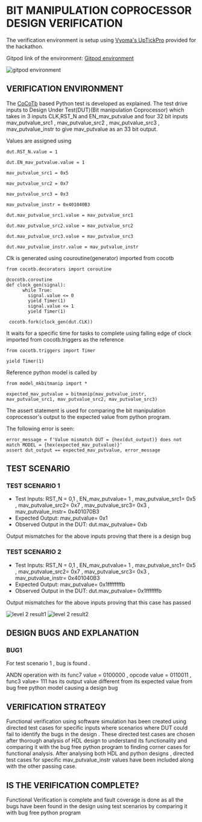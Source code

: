 # BIT MANIPULATION COPROCESSOR DESIGN VERIFICATION
 
 The verification environment is setup using [Vyoma's UpTickPro](https://vyomasystems.com) provided for the hackathon.
 
 Gitpod link of the environment: [Gitpod environment](https://vyomasystem-challengesr-z0ps2j7cguv.ws-us54.gitpod.io/)

![gitpod environment](https://user-images.githubusercontent.com/89691159/181111599-38a3bd40-93c2-4650-bd4b-7c43b21a9362.JPG)

## VERIFICATION ENVIRONMENT
The [CoCoTb](https://www.cocotb.org/) based Python test is developed as explained. The test drive inputs to Design Under Test(DUT)(Bit manipulation Coprocessor) which takes in 3 inputs CLK,RST_N and EN_mav_putvalue and four 32 bit inputs mav_putvalue_src1 , mav_putvalue_src2 , mav_putvalue_src3 , mav_putvalue_instr to give mav_putvalue as an 33 bit output.  

Values are assigned using
    
    dut.RST_N.value = 1
    
    dut.EN_mav_putvalue.value = 1
    
    mav_putvalue_src1 = 0x5
    
    mav_putvalue_src2 = 0x7
    
    mav_putvalue_src3 = 0x3
    
    mav_putvalue_instr = 0x401040B3
    
    dut.mav_putvalue_src1.value = mav_putvalue_src1
    
    dut.mav_putvalue_src2.value = mav_putvalue_src2
    
    dut.mav_putvalue_src3.value = mav_putvalue_src3
    
    dut.mav_putvalue_instr.value = mav_putvalue_instr 
 
Clk is generated using couroutine(generator) imported from cocotb

    from cocotb.decorators import coroutine
    
    @cocotb.coroutine
    def clock_gen(signal):
          while True:
            signal.value <= 0
            yield Timer(1) 
            signal.value <= 1
            yield Timer(1) 
    
     cocotb.fork(clock_gen(dut.CLK))
    
It waits for a specific time for tasks to complete using falling edge of clock imported from cocotb.triggers as the reference
    
    from cocotb.triggers import Timer
   
    yield Timer(1)
    
Reference python model is called by

    from model_mkbitmanip import *
    
    expected_mav_putvalue = bitmanip(mav_putvalue_instr, mav_putvalue_src1, mav_putvalue_src2, mav_putvalue_src3)
    
The assert statement is used for comparing the bit manipulation coprocessor's output to the expected value from python program.

The following error is seen:

    error_message = f'Value mismatch DUT = {hex(dut_output)} does not match MODEL = {hex(expected_mav_putvalue)}'
    assert dut_output == expected_mav_putvalue, error_message 
     
## TEST SCENARIO

### TEST SCENARIO 1

- Test Inputs: RST_N = 0,1 , EN_mav_putvalue= 1 , mav_putvalue_src1= 0x5 , mav_putvalue_src2= 0x7 , mav_putvalue_src3= 0x3 , mav_putvalue_instr= 0x401070B3
- Expected Output: mav_putvalue= 0x1
- Observed Output in the DUT: dut.mav_putvalue= 0xb

Output mismatches for the above inputs proving that there is a design bug

### TEST SCENARIO 2

- Test Inputs: RST_N = 0,1 , EN_mav_putvalue= 1 , mav_putvalue_src1= 0x5 , mav_putvalue_src2= 0x7 , mav_putvalue_src3= 0x3 , mav_putvalue_instr= 0x401040B3
- Expected Output: mav_putvalue= 0x1ffffffffb
- Observed Output in the DUT: dut.mav_putvalue= 0x1fffffffb

Output mismatches for the above inputs proving that this case has passed

![level 2 result1](https://user-images.githubusercontent.com/89691159/181140171-2b3e0adc-061e-43a4-b29c-4db80ae9761c.JPG)
![level 2 result2](https://user-images.githubusercontent.com/89691159/181140199-70443421-23cc-4c2e-b52d-070d7c67d549.JPG)

## DESIGN BUGS AND EXPLANATION

### BUG1

For test scenario 1 , bug is found .

ANDN operation with its func7 value = 0100000 , opcode value = 0110011 , func3 value= 111 has its output value different from its expected value from bug free python model causing a design bug

## VERIFICATION STRATEGY

Functional verification using software simulation has been created using directed test cases for specific inputs where scenarios where DUT could fail to identify the bugs in the design . These directed test cases are chosen after thorough analysis of HDL design to understand its functionality and comparing it with the bug free python program to finding corner cases for functional analysis. After analysing both HDL and python designs , directed test cases for specific  mav_putvalue_instr values have been included along with the other passing case.

## IS THE VERIFICATION COMPLETE?

Functional Verification is complete and fault coverage is done as all the bugs have been found in the design using test scenarios by comparing it with bug free python program
